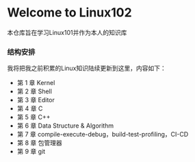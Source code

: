 # Welcome to Linux102
本仓库旨在学习Linux101并作为本人的知识库

### 结构安排

我将把我之前积累的Linux知识陆续更新到这里，内容如下：

-   第 1 章 Kernel
-   第 2 章 Shell
-   第 3 章 Editor
-   第 4 章 C
-   第 5 章 C++
-   第 6 章 Data Structure & Algorithm 
-   第 7 章 compile-execute-debug，build-test-profiling，CI-CD
-   第 8 章 包管理器
-   第 9 章 git
